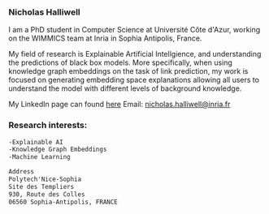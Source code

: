 ### Nicholas Halliwell

I am a PhD student in Computer Science at Université Côte d'Azur, working on the WIMMICS team at Inria in Sophia Antipolis, France.

My field of research is Explainable Artificial Intellgience, and understanding the predictions of black box models. More specifically, when using knowledge graph embeddings on the task of link prediction, my work is focused on generating embedding space explanations allowing all users to understand the model with different levels of background knowledge.

My LinkedIn page can found [here](https://www.linkedin.com/in/nicholas-halliwell-086324100/)
Email: [nicholas.halliwell@inria.fr](nicholas.halliwell@inria.fr)

### Research interests:

```markdown
-Explainable AI
-Knowledge Graph Embeddings
-Machine Learning
```

```markdown
Address 
Polytech'Nice-Sophia
Site des Templiers
930, Route des Colles 
06560 Sophia-Antipolis, FRANCE
```
